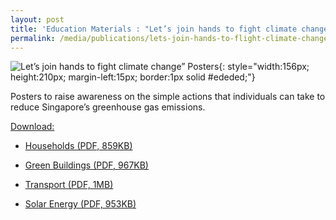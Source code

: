 ```yaml
---
layout: post
title: 'Education Materials : "Let’s join hands to fight climate change” Posters'
permalink: /media/publications/lets-join-hands-to-flight-climate-change-posters/
---
```

![Let’s join hands to fight climate change” Posters](/images/lets-join-hands-to-fight-climate-change-posters.jpg "Let’s join hands to fight climate change” Posters"){: style="width:156px; height:210px; margin-left:15px; border:1px solid #ededed;"}

Posters to raise awareness on the simple actions that individuals can take to reduce Singapore’s greenhouse gas emissions.

<u>Download:</u>

* [<a href="/files/docs/default-source/publications/lets-join-hands-to-fight-climate-change-households.pdf" target="_blank">Households (PDF, 859KB)</a>](/files/docs/default-source/publications/lets-join-hands-to-fight-climate-change-households.pdf)

* [<a href="/files/docs/default-source/publications/lets-join-hands-to-fight-climate-change-green-buildings.pdf" target="_blank">Green Buildings (PDF, 967KB)</a>](/files/docs/default-source/publications/lets-join-hands-to-fight-climate-change-green-buildings.pdf)

* [<a href="/files/docs/default-source/publications/lets-join-hands-to-fight-climate-change-transport.pdf" target="_blank">Transport (PDF, 1MB)</a>](/files/docs/default-source/publications/lets-join-hands-to-fight-climate-change-transport.pdf)

* [<a href="/files/docs/default-source/publications/lets-join-hands-to-fight-climate-change-solar-energy.pdf" target="_blank">Solar Energy (PDF, 953KB)</a>](/files/docs/default-source/publications/lets-join-hands-to-fight-climate-change-solar-energy.pdf)